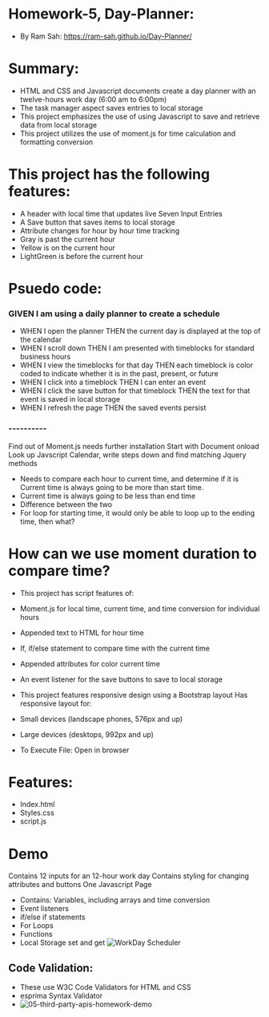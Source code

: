 
# Homework-5, Day-Planner: 
* By Ram Sah: https://ram-sah.github.io/Day-Planner/

# Summary:
* HTML and CSS and Javascript documents create a day planner  with an twelve-hours work day (6:00 am to 6:00pm)
* The task manager aspect saves entries to local storage
* This project emphasizes the use of using Javascript to save and retrieve data from local storage
* This project utilizes the use of moment.js for time calculation and formatting conversion

# This project has the following features:
* A header with local time that updates live Seven Input Entries
* A Save button that saves items to local storage
* Attribute changes for hour by hour time tracking
* Gray is past the current hour
* Yellow is on the current hour
* LightGreen is before the current hour

# Psuedo code:
### GIVEN I am using a daily planner to create a schedule
* WHEN I open the planner
THEN the current day is displayed at the top of the calendar
* WHEN I scroll down
THEN I am presented with timeblocks for standard business hours
* WHEN I view the timeblocks for that day
THEN each timeblock is color coded to indicate whether it is in the past, present, or future
* WHEN I click into a timeblock
THEN I can enter an event
* WHEN I click the save button for that timeblock
THEN the text for that event is saved in local storage
* WHEN I refresh the page
THEN the saved events persist
### ----------
Find out of Moment.js needs further installation
Start with Document onload
Look up Javscript Calendar, write steps down and find matching Jquery methods
* Needs to compare each hour to current time, and determine if it is Current time is always going to be more than start time. 
* Current time is always going to be less than end time 
* Difference between the two 
* For loop for starting time, it would only be able to loop up to the ending time, then what? 

# How can we use moment duration to compare time?

* This project has script features of:
* Moment.js for local time, current time, and time conversion for individual hours
* Appended text to HTML for hour time
* If, if/else statement to compare time with the current time
* Appended attributes for color current time
* An event listener for the save buttons to save to local storage
* This project features responsive design using a Bootstrap layout Has responsive layout for:
* Small devices (landscape phones, 576px and up)  
* Large devices (desktops, 992px and up) 

* To Execute File: Open in browser

# Features:
* Index.html
* Styles.css
* script.js
# Demo
Contains 12 inputs for an 12-hour work day
Contains styling for changing attributes and buttons
One Javascript Page 
* Contains:  Variables, including arrays and time conversion 
* Event listeners 
* if/else if statements 
* For Loops 
* Functions 
* Local Storage set and get
![WorkDay Scheduler](https://user-images.githubusercontent.com/64625123/86008461-d4add480-b9e6-11ea-9110-230b0d435fe6.gif)

## Code Validation:
* These use W3C Code Validators for HTML and CSS
* esprima Syntax Validator 
* ![05-third-party-apis-homework-demo](https://user-images.githubusercontent.com/64625123/87863736-7791a880-c92c-11ea-988a-5737fb8bf89e.gif)
  

